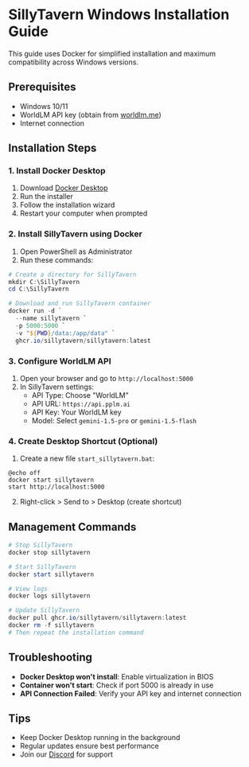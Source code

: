 # SillyTavern Windows Installation Guide

This guide uses Docker for simplified installation and maximum compatibility across Windows versions.

## Prerequisites
- Windows 10/11
- WorldLM API key (obtain from [worldlm.me](https://worldlm.me))
- Internet connection

## Installation Steps

### 1. Install Docker Desktop
1. Download [Docker Desktop](https://www.docker.com/products/docker-desktop/)
2. Run the installer
3. Follow the installation wizard
4. Restart your computer when prompted

### 2. Install SillyTavern using Docker
1. Open PowerShell as Administrator
2. Run these commands:
```powershell
# Create a directory for SillyTavern
mkdir C:\SillyTavern
cd C:\SillyTavern

# Download and run SillyTavern container
docker run -d `
  --name sillytavern `
  -p 5000:5000 `
  -v "${PWD}/data:/app/data" `
  ghcr.io/sillytavern/sillytavern:latest
```

### 3. Configure WorldLM API
1. Open your browser and go to `http://localhost:5000`
2. In SillyTavern settings:
   - API Type: Choose "WorldLM"
   - API URL: `https://api.pplm.ai`
   - API Key: Your WorldLM key
   - Model: Select `gemini-1.5-pro` or `gemini-1.5-flash`

### 4. Create Desktop Shortcut (Optional)
1. Create a new file `start_sillytavern.bat`:
```batch
@echo off
docker start sillytavern
start http://localhost:5000
```
2. Right-click > Send to > Desktop (create shortcut)

## Management Commands
```powershell
# Stop SillyTavern
docker stop sillytavern

# Start SillyTavern
docker start sillytavern

# View logs
docker logs sillytavern

# Update SillyTavern
docker pull ghcr.io/sillytavern/sillytavern:latest
docker rm -f sillytavern
# Then repeat the installation command
```

## Troubleshooting
- **Docker Desktop won't install**: Enable virtualization in BIOS
- **Container won't start**: Check if port 5000 is already in use
- **API Connection Failed**: Verify your API key and internet connection

## Tips
- Keep Docker Desktop running in the background
- Regular updates ensure best performance
- Join our [Discord](https://discord.gg/worldlm) for support
